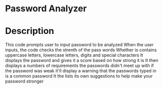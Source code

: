 # Password Analyzer
# Description


This code prompts user to input password to be analyzed
When the user inputs, the code checks the strenth of the pass words
Whether is contains uppercase letters, lowercase letters, digits and special characters
It displays the password and gives it a score based on how strong it is
It then displays a numbers of requirements the passwords didn't meet up with
if the password was weak it'll display a warning that the passwords typed in is a common password
It the lists its own suggestions to help make your password stronger